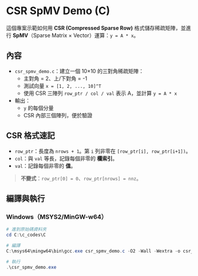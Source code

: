 # CSR SpMV Demo (C)

這個專案示範如何用 **CSR (Compressed Sparse Row)** 格式儲存稀疏矩陣，並進行 **SpMV**（Sparse Matrix × Vector）運算：`y = A * x`。

## 內容
- `csr_spmv_demo.c`：建立一個 10×10 的三對角稀疏矩陣：
  - 主對角 = 2、上/下對角 = -1
  - 測試向量 `x = [1, 2, ..., 10]^T`
  - 使用 CSR 三陣列 `row_ptr / col / val` 表示 A，並計算 `y = A * x`
- 輸出：
  - `y` 的每個分量
  - CSR 內部三個陣列，便於驗證

## CSR 格式速記
- `row_ptr`：長度為 `nrows + 1`。第 `i` 列非零在 `[row_ptr[i], row_ptr[i+1])`。
- `col`：與 `val` 等長，記錄每個非零的 **欄索引**。
- `val`：記錄每個非零的 **值**。

> **不變式**：`row_ptr[0] = 0`、`row_ptr[nrows] = nnz`。

## 編譯與執行

### Windows（MSYS2/MinGW-w64）
```powershell
# 進到原始碼資料夾
cd C:\c_codes\C

# 編譯
C:\msys64\mingw64\bin\gcc.exe csr_spmv_demo.c -O2 -Wall -Wextra -o csr_spmv_demo.exe

# 執行
.\csr_spmv_demo.exe
